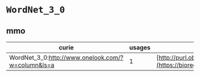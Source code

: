 # `WordNet_3_0`
## mmo
| curie                                             |   usages | nodes                                                                                                           |
|---------------------------------------------------|----------|-----------------------------------------------------------------------------------------------------------------|
| WordNet_3_0:http://www.onelook.com/?w=column&ls=a |        1 | [http://purl.obolibrary.org/obo/MMO:0000404](https://bioregistry.io/http://purl.obolibrary.org/obo/MMO:0000404) |
